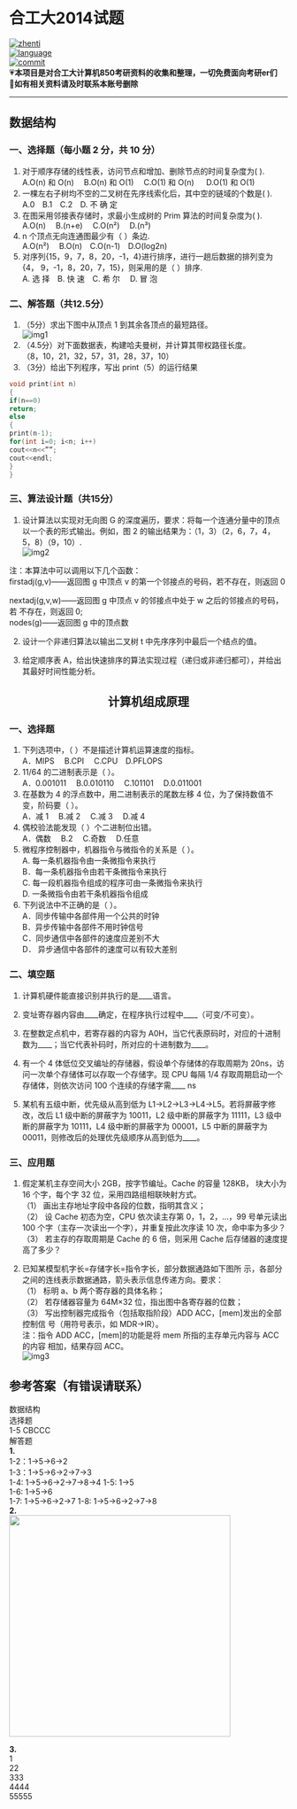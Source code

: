 # 合工大2014试题

[![zhenti](https://img.shields.io/badge/%E8%80%83%E7%A0%94%E7%9C%9F%E9%A2%98-850-brightgreen)](https://github.com/HFUT-cskaoyan/zhenti)  
[![language](https://img.shields.io/badge/language-c%2B%2B-orange)](#language)  
[![commit](https://img.shields.io/github/last-commit/HFUT-cskaoyan/zhenti)](#commit)  
:heartpulse:**本项目是对合工大计算机850考研资料的收集和整理，一切免费面向考研er们**  
:love_letter:**如有相关资料请及时联系本账号删除**

****
## 数据结构
### 一、选择题（每小题 2 分，共 10 分）
1. 对于顺序存储的线性表，访问节点和增加、删除节点的时间复杂度为( ).  
A.O(n) 和 O(n)&emsp; B.O(n) 和 O(1)&emsp; C.O(1) 和 O(n) &emsp; D.O(1) 和 O(1)
2. 一棵左右子树均不空的二叉树在先序线索化后，其中空的链域的个数是( ).  
A.0&emsp;B.1&emsp;C.2&emsp;D. 不 确 定
3. 在图采用邻接表存储时，求最小生成树的 Prim 算法的时间复杂度为( ).  
A.O(n) &emsp;B.(n+e) &emsp;C.O(n²) &emsp;D.(n³)
4. n 个顶点无向连通图最少有（ ）条边.  
A.O(n²)&emsp; B.O(n)&emsp;C.O(n-1)&emsp;D.O(log2n)  
5. 对序列{15，9，7，8，20，-1，4}进行排序，进行一趟后数据的排列变为{4， 9，-1，8，20，7，15}，则采用的是（ ）排序.  
A. 选 择&emsp;B. 快 速&emsp;C. 希 尔&emsp; D. 冒 泡
### 二、解答题（共12.5分）
1. （5分）求出下图中从顶点 1 到其余各顶点的最短路径。  
![img1](../img/2014-1.jpg)
2. （4.5分）对下面数据表，构建哈夫曼树，并计算其带权路径长度。  
（8，10，21，32，57，31，28，37，10）
3. （3分）给出下列程序，写出 print（5）的运行结果  
```c++
void print(int n)
{
if(n==0)
return;
else
{
print(n-1);
for(int i=0; i<n; i++)
cout<<n<<””;
cout<<endl;
}
}
```
### 三、算法设计题（共15分）
1. 设计算法以实现对无向图 G 的深度遍历，要求：将每一个连通分量中的顶点以一个表的形式输出。例如，图 2 的输出结果为：（1，3）（2，6，7，4， 5，8）（9，10）.  
    ![img2](../img/2014-2.png)     

  注：本算法中可以调用以下几个函数：  
   firstadj(g,v)——返回图 g 中顶点 v 的第一个邻接点的号码，若不存在，则返回 0     

   nextadj(g,v,w)——返回图 g 中顶点 v 的邻接点中处于 w 之后的邻接点的号码，若 不存在，则返回 0;  
   nodes(g)——返回图 g 中的顶点数

2. 设计一个非递归算法以输出二叉树 t 中先序序列中最后一个结点的值。

3. 给定顺序表 A，给出快速排序的算法实现过程（递归或非递归都可），并给出其最好时间性能分析。
## <center>计算机组成原理</center>
### 一、选择题
1. 下列选项中，（ ）不是描述计算机运算速度的指标。  
A．MIPS&emsp; B.CPI &emsp;C.CPU&emsp;D.PFLOPS
2. 11/64 的二进制表示是（ ）。  
A．0.001011&emsp; B.0.010110&emsp; C.101101&emsp; D.0.011001
3. 在基数为 4 的浮点数中，用二进制表示的尾数左移 4 位，为了保持数值不变，阶码要（ ）。  
A．减 1&emsp; B.减 2 &emsp;C.减 3 &emsp;D.减 4 
4. 偶校验法能发现（ ）个二进制位出错。  
A．偶数&emsp; B.2 &emsp;C.奇数&emsp; D.任意
5. 微程序控制器中，机器指令与微指令的关系是（ ）。  
A. 每一条机器指令由一条微指令来执行  
B．每一条机器指令由若干条微指令来执行  
C. 每一段机器指令组成的程序可由一条微指令来执行  
D. 一条微指令由若干条机器指令组成
6. 下列说法中不正确的是（ ）。  
A．同步传输中各部件用一个公共的时钟  
B．异步传输中各部件不用时钟信号  
C．同步通信中各部件的速度应差别不大  
D． 异步通信中各部件的速度可以有较大差别
### 二、填空题

1. 计算机硬件能直接识别并执行的是____语言。

2. 变址寄存器内容由____确定，在程序执行过程中____（可变/不可变）。

3. 在整数定点机中，若寄存器的内容为 A0H，当它代表原码时，对应的十进制数为____；当它代表补码时，所对应的十进制数为____。

4. 有一个 4 体低位交叉编址的存储器，假设单个存储体的存取周期为 20ns，访问一次单个存储体可以存取一个存储字。现 CPU 每隔 1/4 存取周期启动一个存储体，则依次访问 100 个连续的存储字需____ ns

5. 某机有五级中断，优先级从高到低为 L1→L2→L3→L4→L5。若将屏蔽字修改，改后 L1 级中断的屏蔽字为 10011，L2 级中断的屏蔽字为 11111，L3 级中断的屏蔽字为 10111，L4 级中断的屏蔽字为 00001，L5 中断的屏蔽字为 00011，则修改后的处理优先级顺序从高到低为____。

### 三、应用题

1. 假定某机主存空间大小 2GB，按字节编址。Cache 的容量 128KB， 块大小为16 个字，每个字 32 位，采用四路组相联映射方式。  
（1） 画出主存地址字段中各段的位数，指明其含义；  
（2） 设 Cache 初态为空，CPU 依次读主存第 0，1，2，…，99 号单元读出 100 个字（主存一次读出一个字），并重复按此次序读 10 次，命中率为多少？  
（3） 若主存的存取周期是 Cache 的 6 倍，则采用 Cache 后存储器的速度提 高了多少？

2. 已知某模型机字长=存储字长=指令字长，部分数据通路如下图所 示，各部分之间的连线表示数据通路，箭头表示信息传递方向。要求：  
（1） 标明 a、b 两个寄存器的具体名称；  
（2） 若存储器容量为 64M×32 位，指出图中各寄存器的位数；  
（3） 写出控制器完成指令（包括取指阶段）ADD ACC，[mem]发出的全部 控制信
号（用符号表示，如 MDR→IR）。  
注：指令 ADD ACC，[mem]的功能是将 mem 所指的主存单元内容与 ACC 的内容
相加，结果存回 ACC。  
![img3](../img/2014-3.jpg)

## 参考答案（有错误请联系）

数据结构  
选择题  
1-5 CBCCC  
解答题  
**1.**  
1-2：1->5->6->2  
1-3：1->5->6->2->7->3  
1-4: 1->5->6->2->7->8->4
1-5: 1->5  
1-6: 1->5->6  
1-7: 1->5->6->2->7
1-8: 1->5->6->2->7->8  
**2.**  
<img src="../image/2014/1624784964076.png" width="400px" height="400px">  

**3.**  
1<br>
22  
333  
4444  
55555
